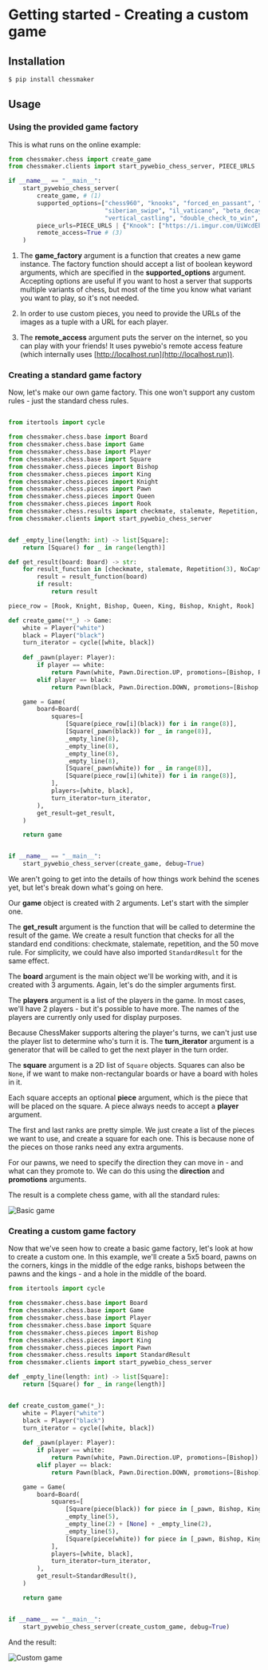 # Getting started - Creating a custom game

## Installation

```bash
$ pip install chessmaker
```

## Usage

### Using the provided game factory

This is what runs on the online example:

```python
from chessmaker.chess import create_game
from chessmaker.clients import start_pywebio_chess_server, PIECE_URLS

if __name__ == "__main__":
    start_pywebio_chess_server(
        create_game, # (1)
        supported_options=["chess960", "knooks", "forced_en_passant", "knight_boosting", "omnipotent_f6_pawn",
                           "siberian_swipe", "il_vaticano", "beta_decay", "la_bastarda", "king_cant_move_to_c2",
                           "vertical_castling", "double_check_to_win", "capture_all_pieces_to_win"], 
        piece_urls=PIECE_URLS | {"Knook": ["https://i.imgur.com/UiWcdEb.png", "https://i.imgur.com/g7xTVts.png"]}, # (2)
        remote_access=True # (3)
    )

```

1. The **game_factory** argument is a function that creates a new game instance.
The factory function should accept a list of boolean keyword arguments, which are specified in the **supported_options** argument.
Accepting options are useful if you want to host a server that supports multiple variants of chess, but most of the time you know what variant you want to play,
so it's not needed.

2. In order to use custom pieces, you need to provide the URLs of the images as a tuple with a URL
for each player.

3. The **remote_access** argument puts the server on the internet, so you can play with your friends!
It uses pywebio's remote access feature (which internally uses [http://localhost.run](http://localhost.run)).


### Creating a standard game factory

Now, let's make our own game factory.
This one won't support any custom rules - just the standard chess rules.


```python

from itertools import cycle

from chessmaker.chess.base import Board
from chessmaker.chess.base import Game
from chessmaker.chess.base import Player
from chessmaker.chess.base import Square
from chessmaker.chess.pieces import Bishop
from chessmaker.chess.pieces import King
from chessmaker.chess.pieces import Knight
from chessmaker.chess.pieces import Pawn
from chessmaker.chess.pieces import Queen
from chessmaker.chess.pieces import Rook
from chessmaker.chess.results import checkmate, stalemate, Repetition, NoCapturesOrPawnMoves
from chessmaker.clients import start_pywebio_chess_server


def _empty_line(length: int) -> list[Square]:
    return [Square() for _ in range(length)]

def get_result(board: Board) -> str:
    for result_function in [checkmate, stalemate, Repetition(3), NoCapturesOrPawnMoves(50)]:
        result = result_function(board)
        if result:
            return result

piece_row = [Rook, Knight, Bishop, Queen, King, Bishop, Knight, Rook]

def create_game(**_) -> Game:
    white = Player("white")
    black = Player("black")
    turn_iterator = cycle([white, black])
    
    def _pawn(player: Player):
        if player == white:
            return Pawn(white, Pawn.Direction.UP, promotions=[Bishop, Rook, Queen, Knight])
        elif player == black:
            return Pawn(black, Pawn.Direction.DOWN, promotions=[Bishop, Rook, Queen, Knight])

    game = Game(
        board=Board(
            squares=[
                [Square(piece_row[i](black)) for i in range(8)],
                [Square(_pawn(black)) for _ in range(8)],
                _empty_line(8),
                _empty_line(8),
                _empty_line(8),
                _empty_line(8),
                [Square(_pawn(white)) for _ in range(8)],
                [Square(piece_row[i](white)) for i in range(8)],
            ],
            players=[white, black],
            turn_iterator=turn_iterator,
        ),
        get_result=get_result,
    )

    return game


if __name__ == "__main__":
    start_pywebio_chess_server(create_game, debug=True)
```

We aren't going to get into the details of how things work behind the scenes yet, but let's break down what's going on here.

Our **game** object is created with 2 arguments. Let's start with the simpler one.

The **get_result** argument is the function that will be called to determine the result of the game.
We create a result function that checks for all the standard end conditions: checkmate, stalemate, repetition, and the 50 move rule.
For simplicity, we could have also imported `StandardResult` for the same effect.

The **board** argument is the main object we'll be working with, and it is created with 3 arguments.
Again, let's do the simpler arguments first.

The **players** argument is a list of the players in the game. In most cases, we'll have 2 players - but it's possible to have more.
The names of the players are currently only used for display purposes.

Because ChessMaker supports altering the player's turns, we can't just use the player list to determine who's turn it is.
The **turn_iterator** argument is a generator that will be called to get the next player in the turn order.

The **square** argument is a 2D list of `Square` objects.
Squares can also be `None`, if we want to make non-rectangular boards or have a board with holes in it.

Each square accepts an optional **piece** argument, which is the piece that will be placed on the square.
A piece always needs to accept a **player** argument.

The first and last ranks are pretty simple. We just create a list of the pieces we want to use, and create a square for each one.
This is because none of the pieces on those ranks need any extra arguments.

For our pawns, we need to specify the direction they can move in - and what can they promote to.
We can do this using the **direction** and **promotions** arguments.

The result is a complete chess game, with all the standard rules:


![Basic game](assets/images/basic_game.png)

### Creating a custom game factory

Now that we've seen how to create a basic game factory, let's look at how to create a custom one.
In this example, we'll create a 5x5 board, pawns on the corners, kings in the middle of the edge ranks, bishops between the pawns and the kings - and a hole in the middle of the board.

```python
from itertools import cycle

from chessmaker.chess.base import Board
from chessmaker.chess.base import Game
from chessmaker.chess.base import Player
from chessmaker.chess.base import Square
from chessmaker.chess.pieces import Bishop
from chessmaker.chess.pieces import King
from chessmaker.chess.pieces import Pawn
from chessmaker.chess.results import StandardResult
from chessmaker.clients import start_pywebio_chess_server

def _empty_line(length: int) -> list[Square]:
    return [Square() for _ in range(length)]


def create_custom_game(*_):
    white = Player("white")
    black = Player("black")
    turn_iterator = cycle([white, black])
    
    def _pawn(player: Player):
        if player == white:
            return Pawn(white, Pawn.Direction.UP, promotions=[Bishop])
        elif player == black:
            return Pawn(black, Pawn.Direction.DOWN, promotions=[Bishop])

    game = Game(
        board=Board(
            squares=[
                [Square(piece(black)) for piece in [_pawn, Bishop, King, Bishop, _down_pawn]],
                _empty_line(5),
                _empty_line(2) + [None] + _empty_line(2),
                _empty_line(5),
                [Square(piece(white)) for piece in [_pawn, Bishop, King, Bishop, _up_pawn]],
            ],
            players=[white, black],
            turn_iterator=turn_iterator,
        ),
        get_result=StandardResult(),
    )

    return game


if __name__ == "__main__":
    start_pywebio_chess_server(create_custom_game, debug=True)
```

And the result:

![Custom game](assets/images/custom_5x5_game.png)








